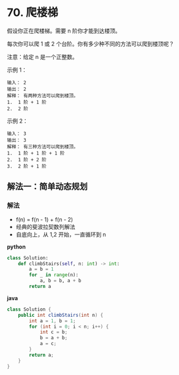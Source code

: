 # 70. 爬楼梯

假设你正在爬楼梯。需要 n 阶你才能到达楼顶。

每次你可以爬 1 或 2 个台阶。你有多少种不同的方法可以爬到楼顶呢？

注意：给定 n 是一个正整数。

示例 1：
```
输入： 2
输出： 2
解释： 有两种方法可以爬到楼顶。
1.  1 阶 + 1 阶
2.  2 阶
```

示例 2：
```
输入： 3
输出： 3
解释： 有三种方法可以爬到楼顶。
1.  1 阶 + 1 阶 + 1 阶
2.  1 阶 + 2 阶
3.  2 阶 + 1 阶
```

## 解法一：简单动态规划

### 解法
- f(n) = f(n - 1) + f(n - 2)
- 经典的斐波拉契数列解法
- 自底向上，从 1,2 开始，一直循环到 n

**python**
```python
class Solution:
    def climbStairs(self, n: int) -> int:
        a = b = 1
        for _ in range(n):
            a, b = b, a + b
        return a
```

**java**
```java
class Solution {
    public int climbStairs(int n) {
        int a = 1, b = 1;
        for (int i = 0; i < n; i++) {
            int c = b;
            b = a + b;
            a = c;
        }
        return a;
    }
}
```